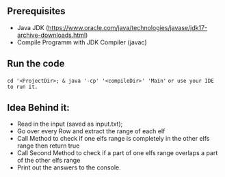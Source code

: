 ## Prerequisites

- Java JDK (https://www.oracle.com/java/technologies/javase/jdk17-archive-downloads.html)
- Compile Programm with JDK Compiler (javac)

## Run the code
`cd '<ProjectDir>; & java '-cp' '<compileDir>' 'Main'`
`or use your IDE to run it.`

## Idea Behind it:
- Read in the input (saved as input.txt);
- Go over every Row and extract the range of each elf
- Call Method to check if one elfs range is completely in the other elfs range then return true
- Call Second Method to check if a part of one elfs range overlaps a part of the other elfs range
- Print out the answers to the console.